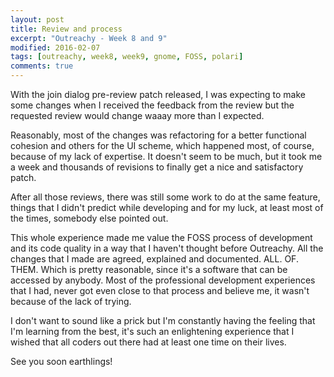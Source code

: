 ```yaml
---
layout: post
title: Review and process
excerpt: "Outreachy - Week 8 and 9"
modified: 2016-02-07
tags: [outreachy, week8, week9, gnome, FOSS, polari]
comments: true
---
```


<p>With the join dialog pre-review patch released, I was expecting to make some changes when I received the feedback from the review but the requested review would change waaay more than I expected.</p>
<p>Reasonably, most of the changes was refactoring for a better functional cohesion and others for the UI scheme, which happened most, of course, because of my lack of expertise. 
It doesn't seem to be much, but it took me a week and thousands of revisions to finally get a nice and satisfactory patch.</p>
<p>After all those reviews, there was still some work to do at the same feature, things that I didn't predict while developing and for my luck, at least most of the times, somebody else pointed out.</p>
<p>This whole experience made me value the FOSS process of development and its code quality in a way that I haven't thought before Outreachy. 
All the changes that I made are agreed, explained and documented. ALL. OF. THEM. Which is pretty reasonable, since it's a software that can be accessed by anybody. 
Most of the professional development experiences that I had, never got even close to that process and believe me, it wasn't because of the lack of trying. </p>
<p>I don't want to sound like a prick but I'm constantly having the feeling that I'm learning from the best, it's such an enlightening experience that I wished that all coders out there had at least one time on their lives. </p>
<p>See you soon earthlings!</p>
